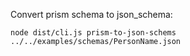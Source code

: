 

Convert prism schema to json_schema:

```
node dist/cli.js prism-to-json-schems  ../../examples/schemas/PersonName.json
```


